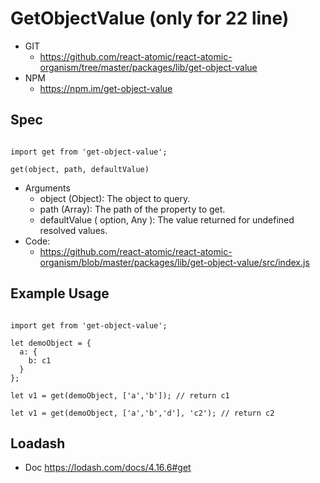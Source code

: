 GetObjectValue (only for 22 line)
===============
   * GIT
      * https://github.com/react-atomic/react-atomic-organism/tree/master/packages/lib/get-object-value 
   * NPM
      * https://npm.im/get-object-value

## Spec
```

import get from 'get-object-value';

get(object, path, defaultValue)

```
   * Arguments
      * object (Object): The object to query.
      * path (Array): The path of the property to get.
      * defaultValue ( option, Any ): The value returned for undefined resolved values.
   * Code:
      * https://github.com/react-atomic/react-atomic-organism/blob/master/packages/lib/get-object-value/src/index.js
      
## Example Usage

```

import get from 'get-object-value';

let demoObject = {
  a: {
    b: c1
  }
};

let v1 = get(demoObject, ['a','b']); // return c1

let v1 = get(demoObject, ['a','b','d'], 'c2'); // return c2

```

## Loadash
   * Doc https://lodash.com/docs/4.16.6#get


